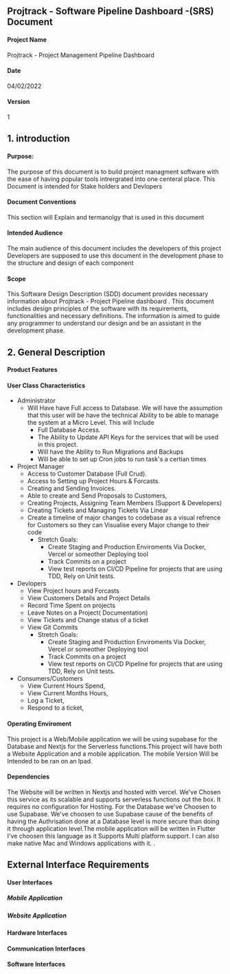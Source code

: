  ## Projtrack - Software Pipeline Dashboard -(SRS) Document
 
 #### Project Name
 Projtrack - Project Management Pipeline Dashboard
 #### Date 
04/02/2022
 #### Version 
 1

## 1. introduction
#### Purpose:
The purpose of this document is to build project managment software with the ease of having popular tools intrergrated into one centeral place. This Document is intended for Stake holders and Devlopers

#### Document Conventions
This section will Explain and termanolgy that is used in this document

#### Intended Audience
The main audience of this document includes the developers of this project Developers are supposed to use this document in the development phase to the structure and design of each component

#### Scope
This Software Design Description (SDD) document provides necessary information about Projtrack - Project Pipeline dashboard . This document includes design principles of the software with its requirements, functionalities and necessary definitions. The information is aimed to guide any programmer to understand our design and be an assistant in the development phase.
	
## 2. General Description

#### Product Features
 
#### User Class Characteristics
- Administrator
	- Will Have have Full access to Database. We will have the assumption that this user will be have the technical Ability to be able to manage the system at a Micro Level. This will Include
		- Full Database Access.
		- The Ability to Update API Keys for the services that will be used in this project.
		- Will have the Ability to Run Migrations and Backups
		- Will be able to set up Cron jobs to run task's a certian times
- Project Manager
	- Access to Customer Database (Full Crud).
	- Access to Setting up Project Hours & Forcasts.
	- Creating and Sending Invoices.
	- Able to create and Send Proposals to Customers,
	- Creating Projects, Assigning Team Members (Support & Developers)
	- Creating Tickets and Managing Tickets Via Linear
	- Create a timeline of major changes to codebase as a visual refrence for Customers so they can Visualise every Major change to their code
		- Stretch Goals: 
			- Create Staging and Production Enviroments Via Docker, Vercel or someother Deploying tool
			- Track Commits on a project
			- View test reports on CI/CD Pipeline for projects that are using TDD, Rely on Unit tests.
- Devlopers
	- View Project hours and Forcasts
	- View Customers Details and Project Details
	- Record Time Spent on projects
	- Leave Notes on a Project( Documentation)
	- View Tickets and Change status of a ticket
	- View Git Commits
		- Stretch Goals: 
			- Create Staging and Production Enviroments Via Docker, Vercel or someother Deploying tool
			- Track Commits on a project
			- View test reports on CI/CD Pipeline for projects that are using TDD, Rely on Unit tests.
- Consumers/Customers 
	- View Current Hours Spend,
	- View Current Months Hours,
	- Log a Ticket,
	- Respond to a ticket,
	
#### Operating Enviroment
This project is a Web/Mobile application we will be using supabase for the Database and Nextjs for the Serverless functions.This project will have both a Website Application and a mobile application. The mobile Version Will be Intended to be ran on an Ipad.

#### Dependencies
The Website will be written in Nextjs and hosted with vercel. We've Chosen this service as its scalable and supports serverless functions out the box. It requires no configuration for Hosting. For the Database we've Choosen to use Supabase. We've choosen to use Supabase cause of the benefits of having the Authrisation done at a Database level is more secure than doing it through application level.The mobile application will be written in Flutter I've choosen this language as it Supports Multi platform support. I can also make native Mac and Windows applications with it.
.
## External Interface Requirements

#### User Interfaces
##### Mobile Application
##### Website Application

#### Hardware Interfaces
#### Communication Interfaces
#### Software Interfaces
